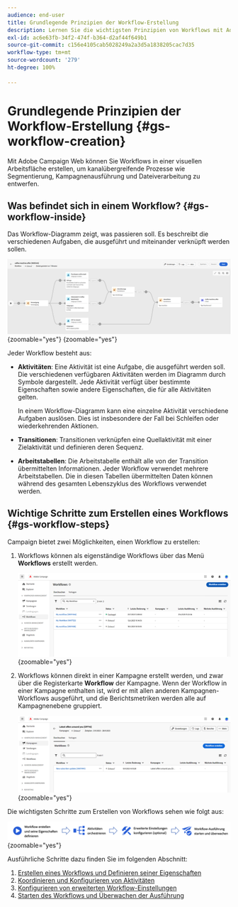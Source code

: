 ```yaml
---
audience: end-user
title: Grundlegende Prinzipien der Workflow-Erstellung
description: Lernen Sie die wichtigsten Prinzipien von Workflows mit Adobe Campaign Web kennen
exl-id: ac6e63fb-34f2-474f-b364-d2af44f649b1
source-git-commit: c156e4105cab5028249a2a3d5a1838205cac7d35
workflow-type: tm+mt
source-wordcount: '279'
ht-degree: 100%

---
```



# Grundlegende Prinzipien der Workflow-Erstellung {#gs-workflow-creation}

Mit Adobe Campaign Web können Sie Workflows in einer visuellen Arbeitsfläche erstellen, um kanalübergreifende Prozesse wie Segmentierung, Kampagnenausführung und Dateiverarbeitung zu entwerfen.

## Was befindet sich in einem Workflow? {#gs-workflow-inside}

Das Workflow-Diagramm zeigt, was passieren soll. Es beschreibt die verschiedenen Aufgaben, die ausgeführt und miteinander verknüpft werden sollen.

![](assets/workflow-example.png){zoomable="yes"} {zoomable="yes"}

Jeder Workflow besteht aus:

* **Aktivitäten**: Eine Aktivität ist eine Aufgabe, die ausgeführt werden soll. Die verschiedenen verfügbaren Aktivitäten werden im Diagramm durch Symbole dargestellt. Jede Aktivität verfügt über bestimmte Eigenschaften sowie andere Eigenschaften, die für alle Aktivitäten gelten.

  In einem Workflow-Diagramm kann eine einzelne Aktivität verschiedene Aufgaben auslösen. Dies ist insbesondere der Fall bei Schleifen oder wiederkehrenden Aktionen.

* **Transitionen**: Transitionen verknüpfen eine Quellaktivität mit einer Zielaktivität und definieren deren Sequenz.

* **Arbeitstabellen**: Die Arbeitstabelle enthält alle von der Transition übermittelten Informationen. Jeder Workflow verwendet mehrere Arbeitstabellen. Die in diesen Tabellen übermittelten Daten können während des gesamten Lebenszyklus des Workflows verwendet werden.

## Wichtige Schritte zum Erstellen eines Workflows {#gs-workflow-steps}


Campaign bietet zwei Möglichkeiten, einen Workflow zu erstellen:

1. Workflows können als eigenständige Workflows über das Menü **Workflows** erstellt werden.

   ![](assets/create-a-standalone-wf.png){zoomable="yes"}

1. Workflows können direkt in einer Kampagne erstellt werden, und zwar über die Registerkarte **Workflow** der Kampagne. Wenn der Workflow in einer Kampagne enthalten ist, wird er mit allen anderen Kampagnen-Workflows ausgeführt, und die Berichtsmetriken werden alle auf Kampagnenebene gruppiert.

   ![](assets/create-a-wf-from-a-campaign.png){zoomable="yes"}

Die wichtigsten Schritte zum Erstellen von Workflows sehen wie folgt aus:

![](assets/workflow-creation-process.png){zoomable="yes"}

Ausführliche Schritte dazu finden Sie im folgenden Abschnitt:

1. [Erstellen eines Workflows und Definieren seiner Eigenschaften](create-workflow.md)
1. [Koordinieren und Konfigurieren von Aktivitäten](orchestrate-activities.md)
1. [Konfigurieren von erweiterten Workflow-Einstellungen](workflow-settings.md)
1. [Starten des Workflows und Überwachen der Ausführung](start-monitor-workflows.md)
